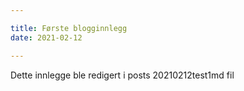 ```yaml
---

title: Første blogginnlegg
date: 2021-02-12

---
```


Dette innlegge ble redigert i posts 20210212test1md fil
